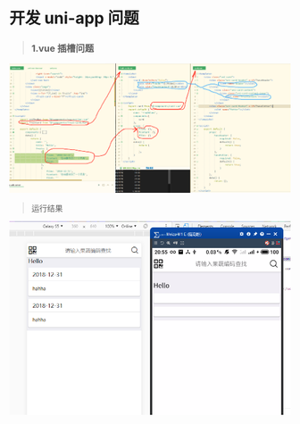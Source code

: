 # 开发 uni-app 问题

> ### 1.vue 插槽问题


![](./pic/slot-fail.png)

> 运行结果

![](./pic/slot-fail-result.png)